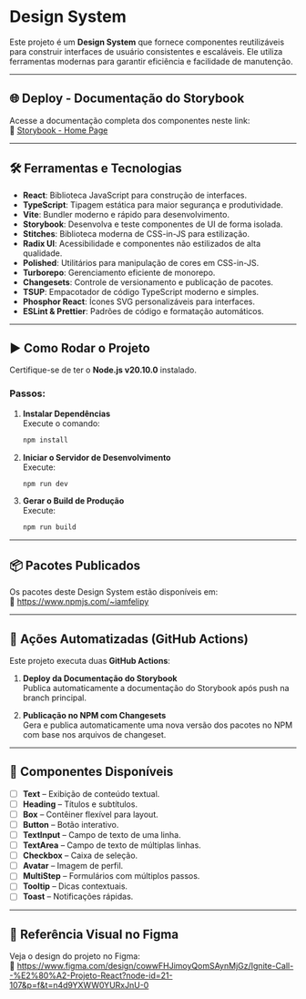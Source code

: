 # Design System

Este projeto é um **Design System** que fornece componentes reutilizáveis para construir interfaces de usuário consistentes e escaláveis. Ele utiliza ferramentas modernas para garantir eficiência e facilidade de manutenção.

---

## 🌐 Deploy - Documentação do Storybook

Acesse a documentação completa dos componentes neste link:  
🔗 [Storybook - Home Page](https://iamfelipy.github.io/modulo-6-design-system-rocketseat-reactjs/?path=/story/home--page)

---

## 🛠️ Ferramentas e Tecnologias

- **React**: Biblioteca JavaScript para construção de interfaces.
- **TypeScript**: Tipagem estática para maior segurança e produtividade.
- **Vite**: Bundler moderno e rápido para desenvolvimento.
- **Storybook**: Desenvolva e teste componentes de UI de forma isolada.
- **Stitches**: Biblioteca moderna de CSS-in-JS para estilização.
- **Radix UI**: Acessibilidade e componentes não estilizados de alta qualidade.
- **Polished**: Utilitários para manipulação de cores em CSS-in-JS.
- **Turborepo**: Gerenciamento eficiente de monorepo.
- **Changesets**: Controle de versionamento e publicação de pacotes.
- **TSUP**: Empacotador de código TypeScript moderno e simples.
- **Phosphor React**: Ícones SVG personalizáveis para interfaces.
- **ESLint & Prettier**: Padrões de código e formatação automáticos.

---

## ▶️ Como Rodar o Projeto

Certifique-se de ter o **Node.js v20.10.0** instalado.

### Passos:

1. **Instalar Dependências**  
   Execute o comando:
   ```bash
   npm install
   ```

2. **Iniciar o Servidor de Desenvolvimento**  
   Execute:
   ```bash
   npm run dev
   ```

3. **Gerar o Build de Produção**  
   Execute:
   ```bash
   npm run build
   ```

---

## 📦 Pacotes Publicados

Os pacotes deste Design System estão disponíveis em:  
🔗 https://www.npmjs.com/~iamfelipy

---

## 🚀 Ações Automatizadas (GitHub Actions)

Este projeto executa duas **GitHub Actions**:

1. **Deploy da Documentação do Storybook**  
   Publica automaticamente a documentação do Storybook após push na branch principal.

2. **Publicação no NPM com Changesets**  
   Gera e publica automaticamente uma nova versão dos pacotes no NPM com base nos arquivos de changeset.

---

## 🧱 Componentes Disponíveis

- [ ] **Text** – Exibição de conteúdo textual.  
- [ ] **Heading** – Títulos e subtítulos.  
- [ ] **Box** – Contêiner flexível para layout.  
- [ ] **Button** – Botão interativo.  
- [ ] **TextInput** – Campo de texto de uma linha.  
- [ ] **TextArea** – Campo de texto de múltiplas linhas.  
- [ ] **Checkbox** – Caixa de seleção.  
- [ ] **Avatar** – Imagem de perfil.  
- [ ] **MultiStep** – Formulários com múltiplos passos.  
- [ ] **Tooltip** – Dicas contextuais.  
- [ ] **Toast** – Notificações rápidas.  

---

## 🎨 Referência Visual no Figma

Veja o design do projeto no Figma:  
🔗 https://www.figma.com/design/cowwFHJimoyQomSAynMjGz/Ignite-Call--%E2%80%A2-Projeto-React?node-id=21-107&p=f&t=n4d9YXWW0YURxJnU-0
